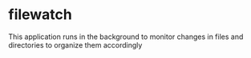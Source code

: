 # filewatch
This application runs in the background to monitor changes in files and directories to organize them accordingly
